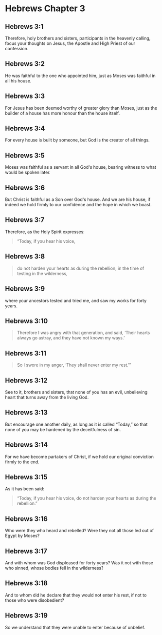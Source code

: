 # Hebrews Chapter 3

## Hebrews 3:1

Therefore, holy brothers and sisters, participants in the heavenly calling, focus your thoughts on Jesus, the Apostle and High Priest of our confession.

## Hebrews 3:2

He was faithful to the one who appointed him, just as Moses was faithful in all his house.

## Hebrews 3:3

For Jesus has been deemed worthy of greater glory than Moses, just as the builder of a house has more honour than the house itself.

## Hebrews 3:4

For every house is built by someone, but God is the creator of all things.

## Hebrews 3:5

Moses was faithful as a servant in all God's house, bearing witness to what would be spoken later.

## Hebrews 3:6

But Christ is faithful as a Son over God's house. And we are his house, if indeed we hold firmly to our confidence and the hope in which we boast.

## Hebrews 3:7

Therefore, as the Holy Spirit expresses:

> “Today, if you hear his voice,

## Hebrews 3:8

> do not harden your hearts as during the rebellion,
> in the time of testing in the wilderness,

## Hebrews 3:9

where your ancestors tested and tried me, and saw my works for forty years.

## Hebrews 3:10

> Therefore I was angry with that generation,
> and said, ‘Their hearts always go astray,
> and they have not known my ways.’

## Hebrews 3:11

> So I swore in my anger,
> ‘They shall never enter my rest.’”

## Hebrews 3:12

See to it, brothers and sisters, that none of you has an evil, unbelieving heart that turns away from the living God.

## Hebrews 3:13

But encourage one another daily, as long as it is called “Today,” so that none of you may be hardened by the deceitfulness of sin.

## Hebrews 3:14

For we have become partakers of Christ, if we hold our original conviction firmly to the end.

## Hebrews 3:15

As it has been said:

> “Today, if you hear his voice,
> do not harden your hearts as during the rebellion.”

## Hebrews 3:16

Who were they who heard and rebelled? Were they not all those led out of Egypt by Moses?

## Hebrews 3:17

And with whom was God displeased for forty years? Was it not with those who sinned, whose bodies fell in the wilderness?

## Hebrews 3:18

And to whom did he declare that they would not enter his rest, if not to those who were disobedient?

## Hebrews 3:19

So we understand that they were unable to enter because of unbelief.
